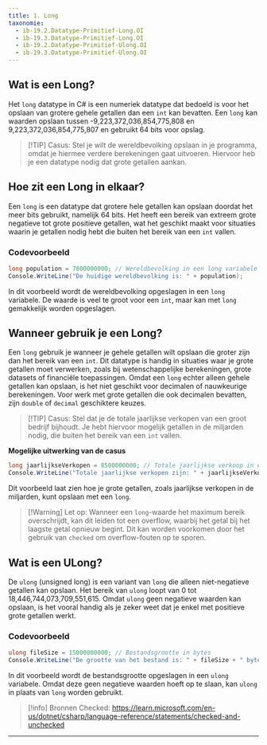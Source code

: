 ```yaml
---
title: 1. Long
taxonomie:
  - ib-19.2.Datatype-Primitief-Long.OI
  - ib-19.3.Datatype-Primitief-Long.OI
  - ib-19.2.Datatype-Primitief-Ulong.OI
  - ib-19.3.Datatype-Primitief-Ulong.OI
---
```


## Wat is een Long?
Het `long` datatype in C# is een numeriek datatype dat bedoeld is voor het opslaan van grotere gehele getallen dan een `int` kan bevatten. Een `long` kan waarden opslaan tussen -9,223,372,036,854,775,808 en 9,223,372,036,854,775,807 en gebruikt 64 bits voor opslag.

> [!TIP] Casus: Stel je wilt de wereldbevolking opslaan in je programma, omdat je hiermee verdere berekeningen gaat uitvoeren. Hiervoor heb je een datatype nodig dat grote getallen aankan.

## Hoe zit een Long in elkaar?
Een `long` is een datatype dat grotere hele getallen kan opslaan doordat het meer bits gebruikt, namelijk 64 bits. Het heeft een bereik van extreem grote negatieve tot grote positieve getallen, wat het geschikt maakt voor situaties waarin je getallen nodig hebt die buiten het bereik van een `int` vallen.

### Codevoorbeeld
```C#
long population = 7800000000; // Wereldbevolking in een long variabele
Console.WriteLine("De huidige wereldbevolking is: " + population);
```

In dit voorbeeld wordt de wereldbevolking opgeslagen in een `long` variabele. De waarde is veel te groot voor een `int`, maar kan met `long` gemakkelijk worden opgeslagen.

## Wanneer gebruik je een Long?
Een `long` gebruik je wanneer je gehele getallen wilt opslaan die groter zijn dan het bereik van een `int`. Dit datatype is handig in situaties waar je grote getallen moet verwerken, zoals bij wetenschappelijke berekeningen, grote datasets of financiële toepassingen. Omdat een `long` echter alleen gehele getallen kan opslaan, is het niet geschikt voor decimalen of nauwkeurige berekeningen. Voor werk met grote getallen die ook decimalen bevatten, zijn `double` of `decimal` geschiktere keuzes.

> [!TIP] Casus: Stel dat je de totale jaarlijkse verkopen van een groot bedrijf bijhoudt. Je hebt hiervoor mogelijk getallen in de miljarden nodig, die buiten het bereik van een `int` vallen.

**Mogelijke uitwerking van de casus**
```C#
long jaarlijkseVerkopen = 8500000000; // Totale jaarlijkse verkoop in een long variabele
Console.WriteLine("Totale jaarlijkse verkopen zijn: " + jaarlijkseVerkopen + " euro");
```

Dit voorbeeld laat zien hoe je grote getallen, zoals jaarlijkse verkopen in de miljarden, kunt opslaan met een `long`.

> [!Warning] Let op: Wanneer een `long`-waarde het maximum bereik overschrijdt, kan dit leiden tot een overflow, waarbij het getal bij het laagste getal opnieuw begint. Dit kan worden voorkomen door het gebruik van `checked` om overflow-fouten op te sporen.

## Wat is een ULong?
De `ulong` (unsigned long) is een variant van `long` die alleen niet-negatieve getallen kan opslaan. Het bereik van `ulong` loopt van 0 tot 18,446,744,073,709,551,615. Omdat `ulong` geen negatieve waarden kan opslaan, is het vooral handig als je zeker weet dat je enkel met positieve grote getallen werkt.

### Codevoorbeeld
```C#
ulong fileSize = 15000000000; // Bestandsgrootte in bytes
Console.WriteLine("De grootte van het bestand is: " + fileSize + " bytes");
```

In dit voorbeeld wordt de bestandsgrootte opgeslagen in een `ulong` variabele. Omdat deze geen negatieve waarden hoeft op te slaan, kan `ulong` in plaats van `long` worden gebruikt.

> [!info] Bronnen
> Checked: https://learn.microsoft.com/en-us/dotnet/csharp/language-reference/statements/checked-and-unchecked

---
